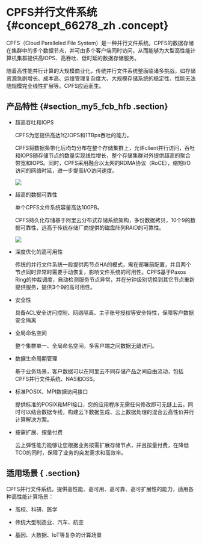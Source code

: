 # CPFS并行文件系统 {#concept_66278_zh .concept}

CPFS（Cloud Paralleled File System）是一种并行文件系统。CPFS的数据存储在集群中的多个数据节点，并可由多个客户端同时访问，从而能够为大型高性能计算机集群提供高IOPS、高吞吐、低时延的数据存储服务。

随着高性能并行计算的大规模商业化，传统并行文件系统整面临诸多挑战，如存储资源急剧增长、成本高、运维管理复杂度大、大规模存储系统的稳定性、性能无法随规模完全线性扩展等。CPFS应运而生。

## 产品特性 {#section_my5_fcb_hfb .section}

-   超高吞吐和IOPS

    CPFS为您提供高达1亿IOPS和1TBps吞吐的能力。

    CPFS将数据条带化后均匀分布在整个存储集群上，允许client并行访问，吞吐和IOPS随存储节点的数量实现线性增长，整个存储集群对外提供超高的聚合带宽和IOPS。同时，CPFS采用融合以太网的RDMA协议（RoCE），缩短I/O访问的网络时延，进一步提高I/O访问速度。

    ![](http://static-aliyun-doc.oss-cn-hangzhou.aliyuncs.com/assets/img/18681/153967215212653_zh-CN.png)

-   超高的数据可靠性

    单个CPFS文件系统容量高达100PB。

    CPFS持久化存储基于阿里云分布式存储系统架构，多份数据拷贝，10个9的数据可靠性，远高于传统存储厂商提供的磁盘阵列RAID的可靠性。

    ![](http://static-aliyun-doc.oss-cn-hangzhou.aliyuncs.com/assets/img/18681/153967215212654_zh-CN.png)

-   深度优化的高可用性

    传统的并行文件系统一般提供两节点HA的模式，需在部署前配置，并且两个节点同时异常时需要手动恢复，影响文件系统的可用性。CPFS基于Paxos Ring的仲裁调度，自动检测服务节点异常，并在分钟级别切换到其它节点重新提供服务，提供3个9的高可用性。

-   安全性

    具备ACL安全访问控制、网络隔离、主子账号授权等安全特性，保障客户数据安全隔离

-   全局命名空间

    整个集群单一、全局命名空间，多客户端之间数据无缝访问。

-   数据生命周期管理

    基于业务场景，客户数据可以在阿里云不同存储产品之间自由流动，包括CPFS并行文件系统、NAS和OSS。

-   标准POSIX、MPI数据访问接口

    提供标准的POSIX和MPI接口，您的应用程序无需任何修改即可无缝上云。同时可以结合数据专线，构建云下数据生成、云上数据处理的混合云高性价并行计算解决方案。

-   按需扩展、按量付费

    云上弹性能力能够让您根据业务按需扩展存储节点，并且按量付费，在降低TCO的同时，保障了业务的突发需求和高效率。


## 适用场景 { .section}

CPFS并行文件系统，提供高性能、高可用、高可靠、高可扩展性的能力，适用各种高性能计算场景：

-   高校、科研、医学

-   传统大型制造业、汽车、航空

-   基因、大数据、IoT等复杂的计算场景


